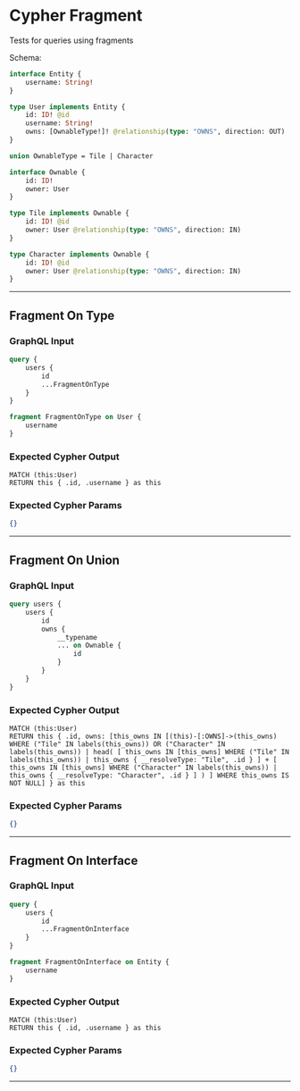 # Cypher Fragment

Tests for queries using fragments

Schema:

```graphql
interface Entity {
    username: String!
}

type User implements Entity {
    id: ID! @id
    username: String!
    owns: [OwnableType!]! @relationship(type: "OWNS", direction: OUT)
}

union OwnableType = Tile | Character

interface Ownable {
    id: ID!
    owner: User
}

type Tile implements Ownable {
    id: ID! @id
    owner: User @relationship(type: "OWNS", direction: IN)
}

type Character implements Ownable {
    id: ID! @id
    owner: User @relationship(type: "OWNS", direction: IN)
}
```

---

## Fragment On Type

### GraphQL Input

```graphql
query {
    users {
        id
        ...FragmentOnType
    }
}

fragment FragmentOnType on User {
    username
}
```

### Expected Cypher Output

```cypher
MATCH (this:User)
RETURN this { .id, .username } as this
```

### Expected Cypher Params

```json
{}
```

---

## Fragment On Union

### GraphQL Input

```graphql
query users {
    users {
        id
        owns {
            __typename
            ... on Ownable {
                id
            }
        }
    }
}
```

### Expected Cypher Output

```cypher
MATCH (this:User)
RETURN this { .id, owns: [this_owns IN [(this)-[:OWNS]->(this_owns) WHERE ("Tile" IN labels(this_owns)) OR ("Character" IN labels(this_owns)) | head( [ this_owns IN [this_owns] WHERE ("Tile" IN labels(this_owns)) | this_owns { __resolveType: "Tile", .id } ] + [ this_owns IN [this_owns] WHERE ("Character" IN labels(this_owns)) | this_owns { __resolveType: "Character", .id } ] ) ] WHERE this_owns IS NOT NULL] } as this
```

### Expected Cypher Params

```json
{}
```

---

## Fragment On Interface

### GraphQL Input

```graphql
query {
    users {
        id
        ...FragmentOnInterface
    }
}

fragment FragmentOnInterface on Entity {
    username
}
```

### Expected Cypher Output

```cypher
MATCH (this:User)
RETURN this { .id, .username } as this
```

### Expected Cypher Params

```json
{}
```

---
